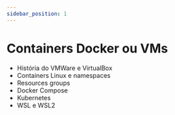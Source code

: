 ```yaml
---
sidebar_position: 1
---
```


# Containers Docker ou VMs

- História do VMWare e VirtualBox
- Containers Linux e namespaces
- Resources groups
- Docker Compose
- Kubernetes
- WSL e WSL2
